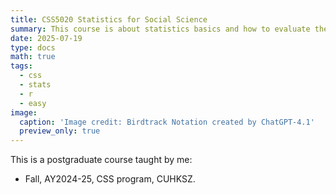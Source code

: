```yaml
---
title: CSS5020 Statistics for Social Science
summary: This course is about statistics basics and how to evaluate them in the context of social science.
date: 2025-07-19
type: docs
math: true
tags:
  - css
  - stats
  - r
  - easy
image:
  caption: 'Image credit: Birdtrack Notation created by ChatGPT-4.1'
  preview_only: true
---
```


This is a postgraduate course taught by me:

* Fall, AY2024-25, CSS program, CUHKSZ.